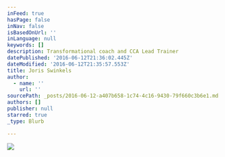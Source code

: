 ```yaml
---
inFeed: true
hasPage: false
inNav: false
isBasedOnUrl: ''
inLanguage: null
keywords: []
description: Transformational coach and CCA Lead Trainer
datePublished: '2016-06-12T21:36:02.445Z'
dateModified: '2016-06-12T21:35:57.553Z'
title: Joris Swinkels
author:
  - name: ''
    url: ''
sourcePath: _posts/2016-06-12-a407b658-1c74-4c16-9430-79f660c3b6e1.md
authors: []
publisher: null
starred: true
_type: Blurb

---
```

![](https://the-grid-user-content.s3-us-west-2.amazonaws.com/593fe0f0-c498-45e7-b0ce-d521d6534d9e.jpg)